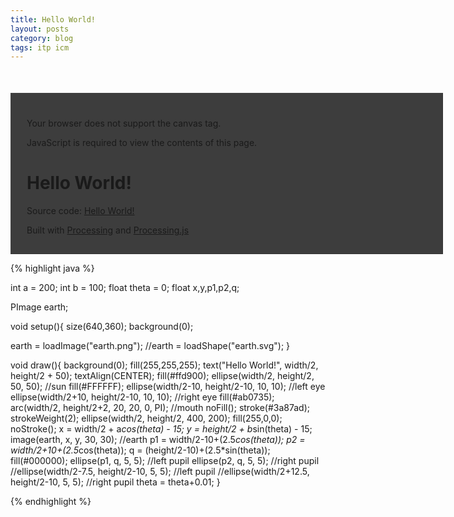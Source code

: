 ```yaml
---
title: Hello World!
layout: posts
category: blog
tags: itp icm
---
```

<!--<img src="/images/ICM_Hello_World.png"/>-->
<html>
<head>
    <meta http-equiv="content-type" content="text/html; charset=utf-8" />
    <title>Hello World! : Built with Processing and Processing.js</title>
    <link rel="icon"  type="image/x-icon" href="data:image/x-icon;base64,AAABAAEAEBAQAAEABAAoAQAAFgAAACgAAAAQAAAAIAAAAAEABAAAAAAAAAAAAAAAAAAAAAAAAAAAAAAAAAADAQAAVzABAEAjBQAaDwYAWjUGAGE6CQBrQQ0ATS8PAFhAJwBUQC8AbFI6AHVXPACBZk4A4NrWAPb19QAAAAAAAMmZmZmZmgAJIwAAAAAAcMIjPjA+PjAKpxIuMDMzMAm0Ii4zMzMACaIiLt3dMAAJtyIuIzPQAAm0Un5yM+IzKLRkfncy4iIotRF+dyLkIiq0QX53F+EiGrQUTkd34iIatEVu7u5iIVrBVVRBRFRVbAtGZGZla2uwAMu7u7u8vADAAwAAgAEAAAAAAAAAAAAAAAAAAAAAAAAAAAAAAAAAAAAAAAAAAAAAAAAAAAAAAAAAAAAAAAAAAIABAADAAwAA" />
    <meta name="Generator" content="Processing" />
    <!-- - - - - - - - - - - - - - - - - - - - - 
    +
    +    Wondering how this works? 
    +
    +    Go to: http://processing.org/
    +    and: http://processingjs.org/
    +
    + - - - - - - - - - - - - - - - - - - - - -->
<style type="text/css">

canvas { 
    display: block; 
    outline: 0px; 
    margin-bottom: 1.5em; 
}
#content { 
    margin: 50px auto 0px auto; padding: 25px 25px 15px 25px;
    width: 640px; min-width: 300px; overflow: auto;
    border-left: 1px solid #444; border-top: 1px solid #444; 
    border-right: 1px solid #333; border-bottom: 1px solid #333;
    background-color: #3d3d3d;
}
</style>
<!--[if lt IE 9]>
    <script type="text/javascript">alert("Your browser does not support the canvas tag.");</script>
<![endif]-->
<script src="/scripts/processing.js" type="text/javascript"></script>
<script type="text/javascript">
    // convenience function to get the id attribute of generated sketch html element
    function getProcessingSketchId () { return 'ICM_Hello_World'; }
</script>

</head>
<body>
    <div id="content">
        <div>
            <canvas id="ICM_Hello_World" data-processing-sources="ICM_Hello_World.pde" 
                    width="640" height="360">
                <p>Your browser does not support the canvas tag.</p>
                <!-- Note: you can put any alternative content here. -->
            </canvas>
            <noscript>
                <p>JavaScript is required to view the contents of this page.</p>
            </noscript>
        </div>
        <h1>Hello World!</h1>
        <p id="description"></p>
        <p id="sources">Source code: <a href="/ICM_Hello_World.pde">Hello World!</a> </p>
        <p>
        Built with <a href="http://processing.org" title="Processing">Processing</a>
        and <a href="http://processingjs.org" title="Processing.js">Processing.js</a>
        </p>
    </div>
</body>
</html>


{% highlight java %}

int a = 200;
int b = 100;
float theta = 0;
float x,y,p1,p2,q;

PImage earth;

void setup(){
size(640,360);
background(0);

earth = loadImage("earth.png");
//earth = loadShape("earth.svg");
}

void draw(){
    background(0);
    fill(255,255,255);
    text("Hello World!", width/2, height/2 + 50);
    textAlign(CENTER);
    fill(#ffd900);
    ellipse(width/2, height/2, 50, 50); //sun
    fill(#FFFFFF);
    ellipse(width/2-10, height/2-10, 10, 10); //left eye
    ellipse(width/2+10, height/2-10, 10, 10); //right eye
    fill(#ab0735);
    arc(width/2, height/2+2, 20, 20, 0, PI); //mouth
    noFill();
    stroke(#3a87ad);
    strokeWeight(2);
    ellipse(width/2, height/2, 400, 200);
    fill(255,0,0);
    noStroke();
    x = width/2 + a*cos(theta) - 15;
    y = height/2 + b*sin(theta) - 15;
    image(earth, x, y, 30, 30); //earth
    p1 = width/2-10+(2.5*cos(theta));
    p2 = width/2+10+(2.5*cos(theta));
    q = (height/2-10)+(2.5*sin(theta));
    fill(#000000);
    ellipse(p1, q, 5, 5); //left pupil
    ellipse(p2, q, 5, 5); //right pupil
    //ellipse(width/2-7.5, height/2-10, 5, 5); //left pupil
    //ellipse(width/2+12.5, height/2-10, 5, 5); //right pupil
    theta = theta+0.01;
}

{% endhighlight %}
